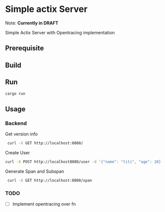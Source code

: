 # Simple actix Server

Note: **Currently in DRAFT**

Simple Actix Server with Opentracing implementation

## Prerequisite

## Build

## Run

```sh
cargo run
```

## Usage

### Backend

Get version info

```sh
 curl -X GET http://localhost:8080/

```

Create User

```sh
curl -X POST http://localhost8080/user -d '{"name": "titi", "age": 10}'
```

Generate Span and Subspan

```sh
 curl -X GET http://localhost:8080/span
```

### TODO

- [ ] Implement opentracing over fn